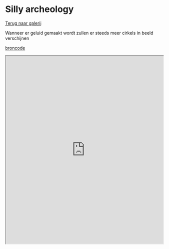 # Silly archeology

[Terug naar galerij](https://arneduyver.github.io/creative-coding/gallery)

Wanneer er geluid gemaakt wordt zullen er steeds meer cirkels in beeld 
verschijnen

[broncode](https://editor.p5js.org/ayla.mayanjaonsea/sketches/z_Q-u9jfv)

<iframe width="100%" height=600 src="https://editor.p5js.org/ayla.mayanjaonsea/full/z_Q-u9jfv"></iframe>